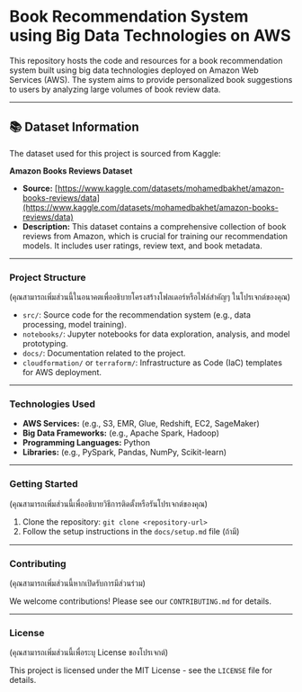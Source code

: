 # Book Recommendation System using Big Data Technologies on AWS

This repository hosts the code and resources for a book recommendation system built using big data technologies deployed on Amazon Web Services (AWS). The system aims to provide personalized book suggestions to users by analyzing large volumes of book review data.

---

## 📚 Dataset Information

The dataset used for this project is sourced from Kaggle:

**Amazon Books Reviews Dataset**
* **Source:** [https://www.kaggle.com/datasets/mohamedbakhet/amazon-books-reviews/data](https://www.kaggle.com/datasets/mohamedbakhet/amazon-books-reviews/data)
* **Description:** This dataset contains a comprehensive collection of book reviews from Amazon, which is crucial for training our recommendation models. It includes user ratings, review text, and book metadata.

---

### Project Structure

(คุณสามารถเพิ่มส่วนนี้ในอนาคตเพื่ออธิบายโครงสร้างโฟลเดอร์หรือไฟล์สำคัญๆ ในโปรเจกต์ของคุณ)

- `src/`: Source code for the recommendation system (e.g., data processing, model training).
- `notebooks/`: Jupyter notebooks for data exploration, analysis, and model prototyping.
- `docs/`: Documentation related to the project.
- `cloudformation/` or `terraform/`: Infrastructure as Code (IaC) templates for AWS deployment.

---

### Technologies Used

- **AWS Services:** (e.g., S3, EMR, Glue, Redshift, EC2, SageMaker)
- **Big Data Frameworks:** (e.g., Apache Spark, Hadoop)
- **Programming Languages:** Python
- **Libraries:** (e.g., PySpark, Pandas, NumPy, Scikit-learn)

---

### Getting Started

(คุณสามารถเพิ่มส่วนนี้เพื่ออธิบายวิธีการติดตั้งหรือรันโปรเจกต์ของคุณ)

1. Clone the repository: `git clone <repository-url>`
2. Follow the setup instructions in the `docs/setup.md` file (ถ้ามี)

---

### Contributing

(คุณสามารถเพิ่มส่วนนี้หากเปิดรับการมีส่วนร่วม)

We welcome contributions! Please see our `CONTRIBUTING.md` for details.

---

### License

(คุณสามารถเพิ่มส่วนนี้เพื่อระบุ License ของโปรเจกต์)

This project is licensed under the MIT License - see the `LICENSE` file for details.
